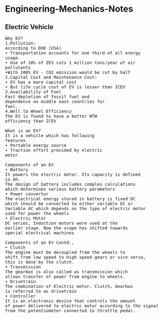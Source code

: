 # Engineering-Mechanics-Notes

## Electric Vehicle

<pre>Why EV?
1.Pollution:
According to DOE (USA)
• Transportation accounts for one third of all energy
usage.
• Use of 10% of ZEV cuts 1 million tons/year of air
pollutants
•With 100% EV - CO2 emission would be cut by half
2.Capital Cost and Maintenance Cost:
• EV has a more capital cost
• But life cycle cost of EV is lesser than ICEV
3.Availability of Fuel
Fast depletion of fossil fuel and
dependence on middle east countries for
fuel.
4.Well to Wheel Efficiency
The EV is found to have a better WTW
efficiency than ICEV

What is an EV?
It is a vehicle which has following
features
• Portable energy source
• Traction effort provided by electric
motor

Components of an EV
• Battery
It powers the electric motor. Its capacity is defined
in Ah.
The design of battery includes complex calculations
which determines various battery parameters
• Power convertor
The electrical energy stored in battery is fixed DC
which should be converted to either variable DC or
Variable AC which depends on the type of electric motor
used for power the wheels
• Electric Motor
DC series, Induction motors were used at the
earlier stage. Now the scope has shifted towards
special electrical machines

Components of an EV Contd.,
• Clutch
The engine must be decoupled from the wheels to
shift from low speed to high speed gears or vice versa,
this is done by the clutch.
• Transmission
The gearbox is also called as transmission which
allows transfer of power from engine to wheels.
• Drivetrain
The combination of Electric motor, Clutch, Gearbox
is referred to as drivetrain
• Controller
It is an electronic device that controls the amount
of power delivered to electric motor according to the signal
from the potentiometer connected to throttle pedal.</pre>
